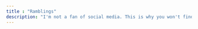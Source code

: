 ```yaml
---
title : "Ramblings"
description: "I'm not a fan of social media. This is why you won't find any personal links on this site: I don't have any. I still wanna say things though, just not so publicly."
---
```

